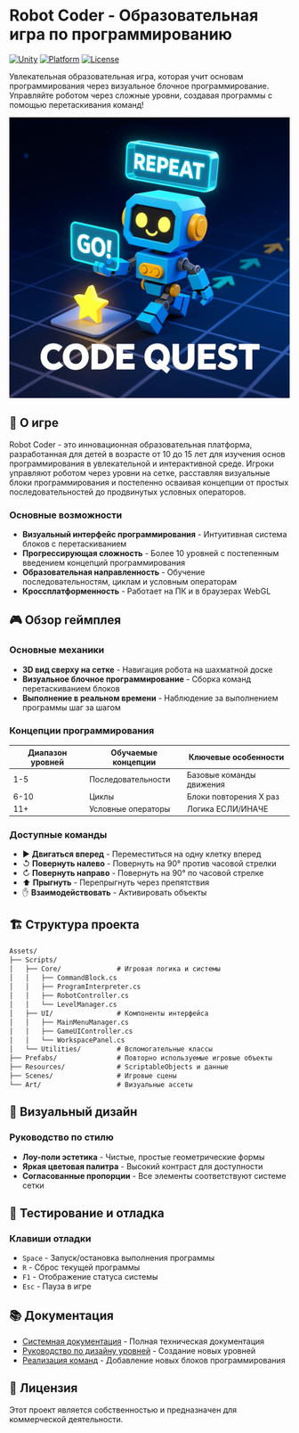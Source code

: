 # Robot Coder - Образовательная игра по программированию

[![Unity](https://img.shields.io/badge/Unity-6000.0%2B-blue.svg)](https://unity.com/)
[![Platform](https://img.shields.io/badge/Platform-PC%20%7C%20WebGL-green.svg)](https://unity.com/)
[![License](https://img.shields.io/badge/License-Proprietary-orange.svg)](LICENSE)

Увлекательная образовательная игра, которая учит основам программирования через визуальное блочное программирование. Управляйте роботом через сложные уровни, создавая программы с помощью перетаскивания команд!

![Robot Coder Gameplay](Logo/аааа.png)

## 🎯 О игре

Robot Coder - это инновационная образовательная платформа, разработанная для детей в возрасте от 10 до 15 лет для изучения основ программирования в увлекательной и интерактивной среде. Игроки управляют роботом через уровни на сетке, расставляя визуальные блоки программирования и постепенно осваивая концепции от простых последовательностей до продвинутых условных операторов.

### Основные возможности
- **Визуальный интерфейс программирования** - Интуитивная система блоков с перетаскиванием
- **Прогрессирующая сложность** - Более 10 уровней с постепенным введением концепций программирования
- **Образовательная направленность** - Обучение последовательностям, циклам и условным операторам
- **Кроссплатформенность** - Работает на ПК и в браузерах WebGL
## 🎮 Обзор геймплея

### Основные механики
- **3D вид сверху на сетке** - Навигация робота на шахматной доске
- **Визуальное блочное программирование** - Сборка команд перетаскиванием блоков
- **Выполнение в реальном времени** - Наблюдение за выполнением программы шаг за шагом

### Концепции программирования
| Диапазон уровней | Обучаемые концепции | Ключевые особенности |
|------------------|---------------------|----------------------|
| 1-5 | Последовательности | Базовые команды движения |
| 6-10 | Циклы | Блоки повторения X раз |
| 11+ | Условные операторы | Логика ЕСЛИ/ИНАЧЕ |

### Доступные команды
- ▶️ **Двигаться вперед** - Переместиться на одну клетку вперед
- ↺ **Повернуть налево** - Повернуть на 90° против часовой стрелки
- ↻ **Повернуть направо** - Повернуть на 90° по часовой стрелке
- ⬆️ **Прыгнуть** - Перепрыгнуть через препятствия
- ✋ **Взаимодействовать** - Активировать объекты

## 🏗️ Структура проекта

```
Assets/
├── Scripts/
│   ├── Core/              # Игровая логика и системы
│   │   ├── CommandBlock.cs
│   │   ├── ProgramInterpreter.cs
│   │   ├── RobotController.cs
│   │   └── LevelManager.cs
│   ├── UI/                # Компоненты интерфейса
│   │   ├── MainMenuManager.cs
│   │   ├── GameUIController.cs
│   │   └── WorkspacePanel.cs
│   └── Utilities/         # Вспомогательные классы
├── Prefabs/               # Повторно используемые игровые объекты
├── Resources/             # ScriptableObjects и данные
├── Scenes/                # Игровые сцены
└── Art/                   # Визуальные ассеты
```
## 🎨 Визуальный дизайн

### Руководство по стилю
- **Лоу-поли эстетика** - Чистые, простые геометрические формы
- **Яркая цветовая палитра** - Высокий контраст для доступности
- **Согласованные пропорции** - Все элементы соответствуют системе сетки

## 🧪 Тестирование и отладка

### Клавиши отладки
- `Space` - Запуск/остановка выполнения программы
- `R` - Сброс текущей программы
- `F1` - Отображение статуса системы
- `Esc` - Пауза в игре


## 📚 Документация

- [Системная документация](SYSTEM_DOCUMENTATION.md) - Полная техническая документация
- [Руководство по дизайну уровней](docs/LEVEL_DESIGN.md) - Создание новых уровней
- [Реализация команд](docs/COMMANDS.md) - Добавление новых блоков программирования

## 📄 Лицензия

Этот проект является собственностью и предназначен для коммерческой деятельности.